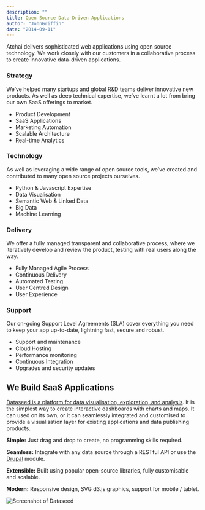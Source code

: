 ```yaml
---
description: ""
title: Open Source Data-Driven Applications
author: "JohnGriffin"
date: "2014-09-11"
---
```


Atchai delivers sophisticated web applications using open source technology. We work closely with our customers in a collaborative process to create innovative data-driven applications.

### Strategy
We’ve helped many startups and global R&D teams deliver innovative new products. As well as deep technical expertise, we've learnt a lot from bring our own SaaS offerings to market.

*   Product Development
*   SaaS Applications
*   Marketing Automation
*   Scalable Architecture
*   Real-time Analytics

### Technology
As well as leveraging a wide range of open source tools, we’ve created and contributed to many open source projects ourselves.

*   Python & Javascript Expertise
*   Data Visualisation
*   Semantic Web & Linked Data
*   Big Data
*   Machine Learning

### Delivery
We offer a fully managed transparent and collaborative process, where we iteratively develop and review the product, testing with real users along the way.

*   Fully Managed Agile Process
*   Continuous Delivery
*   Automated Testing
*   User Centred Design
*   User Experience

### Support
Our on-going Support Level Agreements (SLA) cover everything you need to keep your app up-to-date, lightning fast, secure and robust.

*   Support and maintenance
*   Cloud Hosting
*   Performance monitoring
*   Continuous Integration
*   Upgrades and security updates

## We Build SaaS Applications

[Dataseed is a platform for data visualisation, exploration, and analysis](http://getdataseed.com). It is the simplest way to create interactive dashboards with charts and maps. It can used on its own, or it can seamlessly integrated and customised to provide a visualisation layer for existing applications and data publishing products.

**Simple:** Just drag and drop to create, no programming skills required.

**Seamless:** Integrate with any data source through a RESTful API or use the [Drupal](/services/drupal-development-london-uk) module.

**Extensible:** Built using popular open-source libraries, fully customisable and scalable.

**Modern:** Responsive design, SVG d3.js graphics, support for mobile / tablet.

![Screenshot of Dataseed](/img/device.png "Screenshot of Dataseed")</div>
